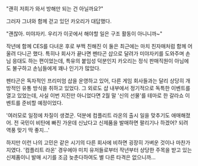 "괜히 저희가 와서 방해만 되는 건 아닐까요?" 

그러자 그녀와 함께 걷고 있던 카오리가 대답했다. 

"괜찮아. 미야자키. 우리가 이곳에서 해야할 일은 구조 활동이 아니니까~" 

작년에 함께 CES를 다녀온 후로 부쩍 친해진 이 둘은 최근에는 마치 친자매처럼 함께 어울려 다니곤 했다. 특히나 회사가 끝나면 펜타곤 샵으로 달려가 미야자키를 도와주며 손님 응대도 하는 편이었는데, 특유의 붙임성 덕분인지 카오리는 정식 판매직원이 아님에도 불구하고 손님들에게 꽤나 인기가 많았다. 

펜타곤은 독자적인 프리미엄 샵을 운영하고 있어, 다른 게임 회사들과는 달리 상당히 개방적인 유통 방식을 취하고 있었다. 그 외로도 샵 내부에서 정기적으로 독특한 이벤트를 열고 있었는데, 사실 이번 지진만 아니었다면 2월 말 '신의 선물'를 테마로 한 갈라쇼 이벤트를 준비할 예정이었다. 

'여러모로 일정에 차질이 생겼군. 덕분에 컴플리트 라온의 출시 일을 맞추기도 애매해졌어. 전 국민이 비탄에 빠진 가운데 신났다고 신제품을 발매하면 팔리기나 하겠어? 되려 역풍 맞기 딱 좋지...' 

하지만 이런 나의 고민은 같은 시기의 다른 회사에 비하면 굉장히 가벼운 것이나 마찬가지였다. 
'컴플리트 라온' 경우에야 미치 유저들로부터 작년부터 상당한 주목을 받고 있는 신제품이니 발매 시기를 조금 늦춘다하여도 별 다른 타격은 없으니까... 